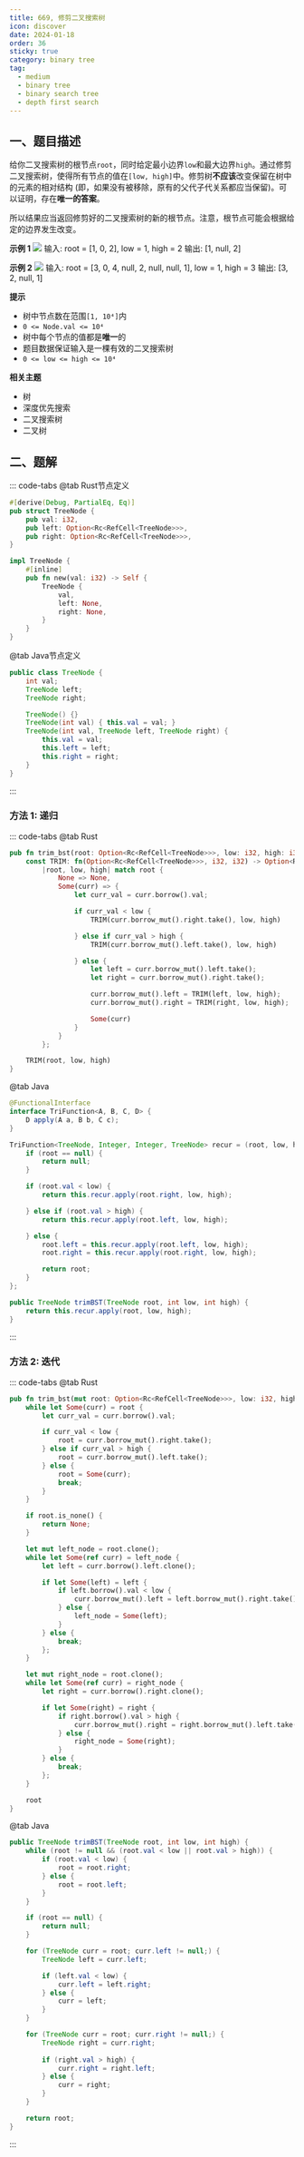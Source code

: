 ```yaml
---
title: 669, 修剪二叉搜索树
icon: discover
date: 2024-01-18
order: 36
sticky: true
category: binary tree
tag: 
  - medium
  - binary tree
  - binary search tree
  - depth first search
---
```


## 一、题目描述
给你二叉搜索树的根节点`root`，同时给定最小边界`low`和最大边界`high`。通过修剪二叉搜索树，使得所有节点的值在`[low, high]`中。修剪树**不应该**改变保留在树中的元素的相对结构 (即，如果没有被移除，原有的父代子代关系都应当保留)。可以证明，存在**唯一的答案**。

所以结果应当返回修剪好的二叉搜索树的新的根节点。注意，根节点可能会根据给定的边界发生改变。

**示例 1**
![](../../../../../assets/leetcode/trim_a_bst_1_669.png)
输入: root = [1, 0, 2], low = 1, high = 2
输出: [1, null, 2]

**示例 2**
![](../../../../../assets/leetcode/trim_a_bst_2_669.png)
输入: root = [3, 0, 4, null, 2, null, null, 1], low = 1, high = 3
输出: [3, 2, null, 1]

**提示**
- 树中节点数在范围`[1, 10⁴]`内
- `0 <= Node.val <= 10⁴`
- 树中每个节点的值都是**唯一**的
- 题目数据保证输入是一棵有效的二叉搜索树
- `0 <= low <= high <= 10⁴`

**相关主题**
- 树
- 深度优先搜索
- 二叉搜索树
- 二叉树


## 二、题解
::: code-tabs
@tab Rust节点定义
```rust
#[derive(Debug, PartialEq, Eq)]
pub struct TreeNode {
    pub val: i32,
    pub left: Option<Rc<RefCell<TreeNode>>>,
    pub right: Option<Rc<RefCell<TreeNode>>>,
}

impl TreeNode {
    #[inline]
    pub fn new(val: i32) -> Self {
        TreeNode {
            val,
            left: None,
            right: None,
        }
    }
}
```

@tab Java节点定义
```java
public class TreeNode {
    int val;
    TreeNode left;
    TreeNode right;

    TreeNode() {}
    TreeNode(int val) { this.val = val; }
    TreeNode(int val, TreeNode left, TreeNode right) {
        this.val = val;
        this.left = left;
        this.right = right;
    }
}
```
:::

### 方法 1: 递归
::: code-tabs
@tab Rust
```rust
pub fn trim_bst(root: Option<Rc<RefCell<TreeNode>>>, low: i32, high: i32) -> Option<Rc<RefCell<TreeNode>>> {
    const TRIM: fn(Option<Rc<RefCell<TreeNode>>>, i32, i32) -> Option<Rc<RefCell<TreeNode>>> =
        |root, low, high| match root {
            None => None,
            Some(curr) => {
                let curr_val = curr.borrow().val;

                if curr_val < low {
                    TRIM(curr.borrow_mut().right.take(), low, high)

                } else if curr_val > high {
                    TRIM(curr.borrow_mut().left.take(), low, high)

                } else {
                    let left = curr.borrow_mut().left.take();
                    let right = curr.borrow_mut().right.take();

                    curr.borrow_mut().left = TRIM(left, low, high);
                    curr.borrow_mut().right = TRIM(right, low, high);

                    Some(curr)
                }
            }
        };

    TRIM(root, low, high)
}
```

@tab Java
```java
@FunctionalInterface
interface TriFunction<A, B, C, D> {
    D apply(A a, B b, C c);
}

TriFunction<TreeNode, Integer, Integer, TreeNode> recur = (root, low, high) -> {
    if (root == null) {
        return null;
    }

    if (root.val < low) {
        return this.recur.apply(root.right, low, high);

    } else if (root.val > high) {
        return this.recur.apply(root.left, low, high);

    } else {
        root.left = this.recur.apply(root.left, low, high);
        root.right = this.recur.apply(root.right, low, high);

        return root;
    }
};

public TreeNode trimBST(TreeNode root, int low, int high) {
    return this.recur.apply(root, low, high);
}
```
:::

### 方法 2: 迭代
::: code-tabs
@tab Rust
```rust
pub fn trim_bst(mut root: Option<Rc<RefCell<TreeNode>>>, low: i32, high: i32) -> Option<Rc<RefCell<TreeNode>>> {
    while let Some(curr) = root {
        let curr_val = curr.borrow().val;

        if curr_val < low {
            root = curr.borrow_mut().right.take();
        } else if curr_val > high {
            root = curr.borrow_mut().left.take();
        } else {
            root = Some(curr);
            break;
        }
    }

    if root.is_none() {
        return None;
    }

    let mut left_node = root.clone();
    while let Some(ref curr) = left_node {
        let left = curr.borrow().left.clone();

        if let Some(left) = left {
            if left.borrow().val < low {
                curr.borrow_mut().left = left.borrow_mut().right.take();
            } else {
                left_node = Some(left);
            }
        } else {
            break;
        };
    }

    let mut right_node = root.clone();
    while let Some(ref curr) = right_node {
        let right = curr.borrow().right.clone();

        if let Some(right) = right {
            if right.borrow().val > high {
                curr.borrow_mut().right = right.borrow_mut().left.take();
            } else {
                right_node = Some(right);
            }
        } else {
            break;
        };
    }

    root
}
```

@tab Java
```java
public TreeNode trimBST(TreeNode root, int low, int high) {
    while (root != null && (root.val < low || root.val > high)) {
        if (root.val < low) {
            root = root.right;
        } else {
            root = root.left;
        }
    }

    if (root == null) {
        return null;
    }

    for (TreeNode curr = root; curr.left != null;) {
        TreeNode left = curr.left;

        if (left.val < low) {
            curr.left = left.right;
        } else {
            curr = left;
        }
    }

    for (TreeNode curr = root; curr.right != null;) {
        TreeNode right = curr.right;
        
        if (right.val > high) {
            curr.right = right.left;
        } else {
            curr = right;
        }
    }

    return root;
}
```
:::